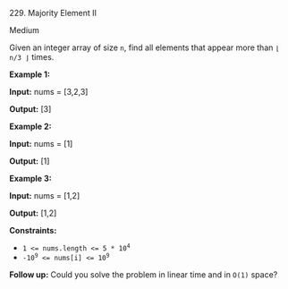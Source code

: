229\. Majority Element II

Medium

Given an integer array of size `n`, find all elements that appear more than `⌊ n/3 ⌋` times.

**Example 1:**

**Input:** nums = [3,2,3]

**Output:** [3] 

**Example 2:**

**Input:** nums = [1]

**Output:** [1] 

**Example 3:**

**Input:** nums = [1,2]

**Output:** [1,2] 

**Constraints:**

*   <code>1 <= nums.length <= 5 * 10<sup>4</sup></code>
*   <code>-10<sup>9</sup> <= nums[i] <= 10<sup>9</sup></code>

**Follow up:** Could you solve the problem in linear time and in `O(1)` space?